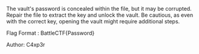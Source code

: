 The vault's password is concealed within the file, but it may be corrupted. Repair the file to extract the key and unlock the vault. Be cautious, as even with the correct key, opening the vault might require additional steps.

Flag Format : BattleCTF{Password}

Author: C4xp3r

